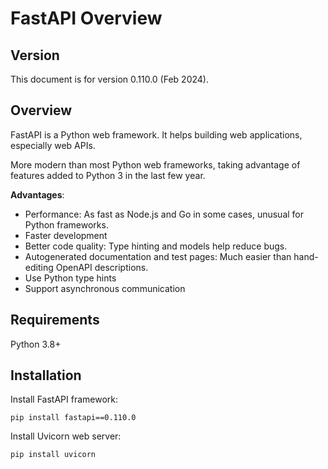 # FastAPI Overview

## Version

This document is for version 0.110.0 (Feb 2024).


## Overview

FastAPI is a Python web framework. It helps building web applications, especially web APIs.

More modern than most Python web frameworks, taking advantage of features added to Python 3 in the last few year.

**Advantages**:
- Performance: As fast as Node.js and Go in some cases, unusual for Python frameworks.
- Faster development
- Better code quality: Type hinting and models help reduce bugs.
- Autogenerated documentation and test pages: Much easier than hand-editing OpenAPI descriptions.
- Use Python type hints
- Support asynchronous communication


## Requirements

Python 3.8+


## Installation

Install FastAPI framework:

```shell
pip install fastapi==0.110.0
```

Install Uvicorn web server:

```shell
pip install uvicorn
```
